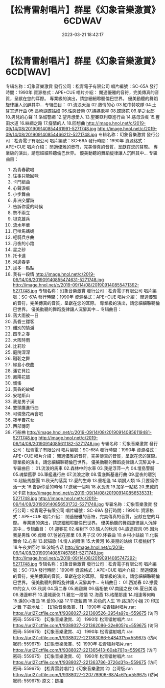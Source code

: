﻿---
title: 【松青雷射唱片】群星《幻象音樂激賞》6CDWAV
date: 2023-03-21 18:42:17
categories: 古典音乐、新世纪、纯音雅乐
tags: 纯音雅乐
---
# 【松青雷射唱片】群星《幻象音樂激賞》6CD[WAV]

专辑名称：幻象音樂激賞
發行公司：松青電子有限公司
唱片編號：SC-65A
發行時間：1990年
資源格式：APE+CUE
唱片介紹：
閒適優雅的音符，完美傳真的音質，呈獻在您的耳際。
專業級的演出，請您細細聆聽倫巴世界。
優美動聽的舞蹈旋律讓人沉醉其中...
专辑曲目：
01.流浪天涯
02.熱情的心
03.紅巾特攻隊
04.土耳其進行曲
05.長崎蝴蝶姑娘
06.性感音樂
07.媽媽歌星
08.蝶戀花
09.夢之女郎
10.男兒的心聲
11.洛城警網
12.望月想愛人
13.聖賽亞利亞進行曲
14.慈母淚痕
15.豐田水道
16.絲綢之路
17.癡情的人
18.回想曲
http://image.hnol.net/c/2019-09/14/08/201909140854461991-5271748.jpg
http://image.hnol.net/c/2019-09/14/08/201909140854466212-5271748.jpg
专辑名称：幻象音樂激賞
發行公司：松青電子有限公司
唱片編號：SC-66A
發行時間：1990年
資源格式：APE+CUE
唱片介紹：
閒適優雅的音符，完美傳真的音質，呈獻在您的耳際。
專業級的演出，請您細細聆聽倫巴世界。
優美動聽的舞蹈旋律讓人沉醉其中...
专辑曲目：
01. 為青春歡唱
02. 往事只能回味
03. 卡門組曲
04. 心聲淚痕
05. 小步舞曲
06. 非洲交響詩
07. 告訴你愛的時候
08. 勢不兩立
09. 坦克雄兵
10. 流水年華
11. 巴哈馬媽媽
12. 輕騎兵序曲
13. 月夜的小路
14. 星之砂
15. 托卡達
16. 河邊春夢
17. 加多一點點
18. 我有一段情
http://image.hnol.net/c/2019-09/14/08/201909140855474631-5271748.jpg
http://image.hnol.net/c/2019-09/14/08/201909140855471392-5271748.jpg
专辑名称：幻象音樂激賞
發行公司：松青電子有限公司
唱片編號：SC-67A
發行時間：1990年
資源格式：APE+CUE
唱片介紹：
閒適優雅的音符，完美傳真的音質，呈獻在您的耳際。
專業級的演出，請您細細聆聽倫巴世界。
優美動聽的舞蹈旋律讓人沉醉其中...
专辑曲目：
01. 落大雨彼一日
02. 黃昏三鏢客
03. 離別的情淚
04. 四季之春
05. 大阪時雨
06. 比莉珍
07. 庭院深深
08. 韃靼之舞
09. 緑島小夜曲
10. 潘它貝拉
11. 鳳陽花鼓
12. 惆悵
13. 黃昏的故鄉
14. 安地斯山
15. 我是男子漢
16. 雙頭鷹進行曲
17. 可憐戀花再會吧
18. 夜半賣花女
19. 西部傳奇
20. 行船曲
http://image.hnol.net/c/2019-09/14/08/201909140856119481-5271748.jpg
http://image.hnol.net/c/2019-09/14/08/20190914085611182-5271748.jpg
专辑名称：幻象音樂激賞
發行公司：松青電子有限公司
唱片編號：SC-68A
發行時間：1990年
資源格式：APE+CUE
唱片介紹：
閒適優雅的音符，完美傳真的音質，呈獻在您的耳際。
專業級的演出，請您細細聆聽倫巴世界。
優美動聽的舞蹈旋律讓人沉醉其中...
专辑曲目：
01.流浪的馬車
02.森林中的水車
03.我是浮萍一片
04.壇島警騎
05.魂縈舊夢
06.軍艦進行曲
07.流浪之歌
08.雷底斯基進行曲
09.星夜的離別
10.超級馬戲團
11.秋天的落葉
12.愛的生命
13.重相逢
14.頌讃人類
15.只要爲你活一天
16.告訴你愛的時候
17.送我一個吻
18.水長流
19.加多一點點
20.忠誠的米卡諾
http://image.hnol.net/c/2019-09/14/08/201909140856535331-5271748.jpg
http://image.hnol.net/c/2019-09/14/08/201909140856531732-5271748.jpg
专辑名称：幻象音樂激賞
發行公司：松青電子有限公司
唱片編號：SC-69A
發行時間：1990年
資源格式：APE+CUE
唱片介紹：
閒適優雅的音符，完美傳真的音質，呈獻在您的耳際。
專業級的演出，請您細細聆聽倫巴世界。
優美動聽的舞蹈旋律讓人沉醉其中...
专辑曲目：
01.迎春花
02.榕树下
03.恼人的秋风
04.旅途夜风
05.因为我是男性
06.虎眼
07.爸爸在那里
08.男子汉
09.怀春曲
10.乡村小姑娘
11.化装舞会
12.心影
13.起锚歌
14.情人的眼泪
15.大黄河
16.美丽的姑娘
17.樱桃树下
18.午夜梦回时
19.波城杏话
http://image.hnol.net/c/2019-09/14/08/201909140857467861-5271748.jpg
http://image.hnol.net/c/2019-09/14/08/20190914085747292-5271748.jpg
专辑名称：幻象音樂激賞
發行公司：松青電子有限公司
唱片編號：SC-70A
發行時間：1990年
資源格式：APE+CUE
唱片介紹：
閒適優雅的音符，完美傳真的音質，呈獻在您的耳際。
專業級的演出，請您細細聆聽倫巴世界。
優美動聽的舞蹈旋律讓人沉醉其中...
专辑曲目：
01.西湖春
02.戀愛中的女人
03.秋詞
04.第二春
05.踢躂舞
06.倆相依
07.南國之夜
08.夏日美酒
09.港邊幹杯
10.邊城豪俠
11.難忘一段情
12.海燕
13.格蘭那達
14.相逢等何時
15.淚的小夜曲
16.愛的小路
17.午夜藍調
18.彩色的人生
19.路頂的小姐
20.印加之舞
下载地址：
【幻象音樂激賞、1】 1990年 松青镭射唱片.rar: https://url27.ctfile.com/f/9388027-221360526-3954a9?p=559675
(访问密码: 559675)
【幻象音樂激賞、3】 1990年 松青镭射唱片.rar: https://url27.ctfile.com/f/9388027-221362086-32e805?p=559675
(访问密码: 559675)
【幻象音樂激賞、4】 1990年 松青镭射唱片.rar: https://url27.ctfile.com/f/9388027-221363066-548431?p=559675
(访问密码: 559675)
【幻象音樂激賞、5】1990年 松青镭射唱片.rar: https://url27.ctfile.com/f/9388027-221365413-60ab76?p=559675
(访问密码: 559675)
【幻象音樂激賞、6】 1990年 松青镭射唱片.rar: https://url27.ctfile.com/f/9388027-221363786-3726d3?p=559675
(访问密码: 559675)
【松青雷射唱片】《幻象音樂激賞 2》台灣版.rar: https://url27.ctfile.com/f/9388027-220778906-6874c6?p=559675
(访问密码: 559675)
原文：[链接](https://blog.sina.com.cn/s/blog_1647c7e760103112w.html)